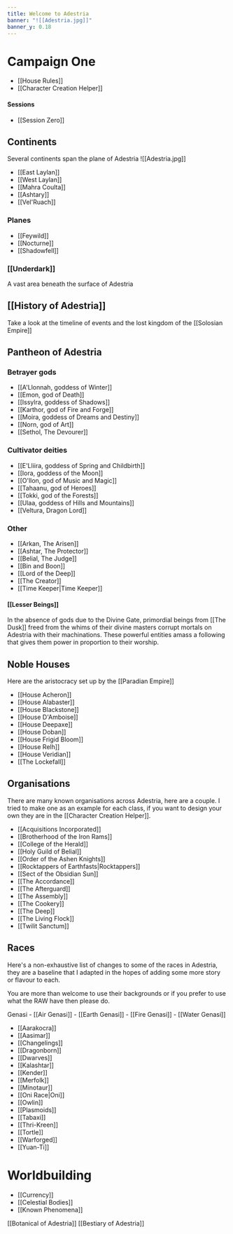 ```yaml
---
title: Welcome to Adestria
banner: "![[Adestria.jpg]]"
banner_y: 0.18
---
```


# Campaign One
- [[House Rules]]
- [[Character Creation Helper]]

#### Sessions
- [[Session Zero]]

## Continents
Several continents span the plane of Adestria 
<span class="rightimg"><span class="smallimg">![[Adestria.jpg]]</span></span>
- [[East Laylan]]
- [[West Laylan]]
- [[Mahra Coulta]]
- [[Ashtary]]
- [[Vel'Ruach]]

### Planes
- [[Feywild]]
- [[Nocturne]]
- [[Shadowfell]]

### [[Underdark]]
A vast area beneath the surface of Adestria

## [[History of Adestria]]
Take a look at the timeline of events and the lost kingdom of the [[Solosian Empire]]

## Pantheon of Adestria
### Betrayer gods
- [[A'Llonnah, goddess of Winter]]
- [[Emon, god of Death]]
- [[Issylra, goddess of Shadows]]
- [[Karthor, god of Fire and Forge]]
- [[Moira, goddess of Dreams and Destiny]]
- [[Norn, god of Art]]
- [[Sethol, The Devourer]]


### Cultivator deities
- [[E'Lliira, goddess of Spring and Childbirth]]
- [[Iora, goddess of the Moon]]
- [[O'llon, god of Music and Magic]]
- [[Tahaanu, god of Heroes]]
- [[Tokki, god of the Forests]]
- [[Ulaa, goddess of Hills and Mountains]]
- [[Veltura, Dragon Lord]]


### Other
- [[Arkan, The Arisen]]
- [[Ashtar, The Protector]]
- [[Belial, The Judge]]
- [[Bin and Boon]]
- [[Lord of the Deep]]
- [[The Creator]]
- [[Time Keeper|Time Keeper]]


#### [[Lesser Beings]]
In the absence of gods due to the Divine Gate, primordial beings from [[The Dusk]] freed from the whims of their divine masters corrupt mortals on Adestria with their machinations. These powerful entities amass a following that gives them power in proportion to their worship.



## Noble Houses
Here are the aristocracy set up by the [[Paradian Empire]]

- [[House Acheron]]
- [[House Alabaster]]
- [[House Blackstone]]
- [[House D'Amboise]]
- [[House Deepaxe]]
- [[House Doban]]
- [[House Frigid Bloom]]
- [[House Relh]]
- [[House Veridian]]
- [[The Lockefall]]


## Organisations
There are many known organisations across Adestria, here are a couple. I tried to make one as an example for each class, if you want to design your own they are in the [[Character Creation Helper]].
- [[Acquisitions Incorporated]]
- [[Brotherhood of the Iron Rams]]
- [[College of the Herald]]
- [[Holy Guild of Belial]]
- [[Order of the Ashen Knights]]
- [[Rocktappers of Earthfasts|Rocktappers]]
- [[Sect of the Obsidian Sun]]
- [[The Accordance]]
- [[The Afterguard]]
- [[The Assembly]]
- [[The Cookery]]
- [[The Deep]]
- [[The Living Flock]]
- [[Twilit Sanctum]]


## Races
Here's a non-exhaustive list of changes to some of the races in Adestria, they are a baseline that I adapted in the hopes of adding some more story or flavour to each.

You are more than welcome to use their backgrounds or if you prefer to use what the RAW have then please do.

Genasi
	- [[Air Genasi]]
	- [[Earth Genasi]]
	- [[Fire Genasi]]
	- [[Water Genasi]]
- [[Aarakocra]]
- [[Aasimar]]
- [[Changelings]]
- [[Dragonborn]]
- [[Dwarves]]
- [[Kalashtar]]
- [[Kender]]
- [[Merfolk]]
- [[Minotaur]]
- [[Oni Race|Oni]]
- [[Owlin]]
- [[Plasmoids]]
- [[Tabaxi]]
- [[Thri-Kreen]]
- [[Tortle]]
- [[Warforged]]
- [[Yuan-Ti]]

# Worldbuilding
- [[Currency]]
- [[Celestial Bodies]]
- [[Known Phenomena]]

[[Botanical of Adestria]]
[[Bestiary of Adestria]]